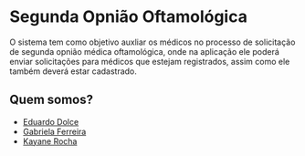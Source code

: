 # Segunda Opnião Oftamológica

O sistema tem como objetivo auxliar os médicos no processo de solicitação de segunda opnião médica oftamológica, onde na aplicação ele poderá enviar solicitações para médicos que estejam registrados, assim como ele também deverá estar cadastrado.

## Quem somos? 
- [Eduardo Dolce](https://github.com/EduDolce "link perfil do git hub")
- [Gabriela Ferreira](https://github.com/GabrielaErz "link perfil do git hub")
- [Kayane Rocha](https://github.com/kayanerocha "link perfil do git hub")

